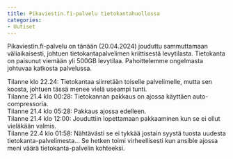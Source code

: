 ```yaml
---
title: Pikaviestin.fi-palvelu tietokantahuollossa
categories:
- Uutiset
---
```


Pikaviestin.fi-palvelu on tänään (20.04.2024) jouduttu sammuttamaan väliaikaisesti, johtuen tietokantapalvelimen kriittisestä 
levytilasta. Tietokanta on paisunut viemään yli 500GB levytilaa. Pahoittelemme ongelmasta johtuvaa katkosta palvelussa.

<!-- more -->

Tilanne klo 22.24: Tietokantaa siirretään toiselle palvelimelle, mutta sen koosta, johtuen tässä menee vielä useampi tunti.  
Tilanne 21.4 klo 00:28: Tietokannan pakkaus on ajossa käyttäen auto-compressoria.  
Tilanne 21.4 klo 05:28: Pakkaus ajossa edelleen.  
Tilanne 21.4 klo 12:00: Jouduttiin lopettamaan pakkaaminen kun se ei ollut vieläkään valmis.  
Tilanne 22.4 klo 01:58: Nähtävästi se ei tykkää jostain syystä tuosta uudesta tietokanta-palvelimesta...  Se hetken toimi virheellisesti kun ansible ajossa meni väärä tietokanta-palvelin kohteeksi.  


